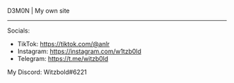 D3M0N | My own site

--------------------------------

Socials:
- TikTok: https://tiktok.com/@anlr
- Instagram: https://instagram.com/w1tzb0ld
- Telegram: https://t.me/witzb0ld

My Discord: Witzbold#6221
